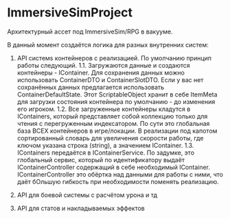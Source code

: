 # ImmersiveSimProject
Архитектурный ассет под ImmersiveSim/RPG в вакууме.

В данный момент создаётся логика для разных внутренних систем:
1. API cистемs контейнеров с реализацией.
По умолчанию принцип работы следующий.
  1.1. Загружаются данные и создаются контейнеры - IContainer. Для сохранения данных можно использовать ContainerDTO и ContainerSlotDTO. Если у вас нет сохранённых данных предлагается использовать СontainerDefaultState. Этот ScriptableObject хранит в себе ItemMeta для загрузки состояния контейнера по умолчанию - до изменения его игроком.
  1.2. Все загруженные контейнеры кладутся в IContainers, который представляет собой коллекцию только для чтения с перегруженным индексатором. По сути это глобальная база ВСЕХ контейнеров в игре/локации. В реализации под капотом сортированный словарь для увеличения скорости работы, где ключом указана строка (string), а значением IContainer.
  1.3. IContainers передаётся в IContainerService. По задумке, это глобальный сервис, который по идентификатору выдаёт IContainerController содержащий в себе необходимый IContainer. IContainerController это обёртка над данными для работы с ними, что даёт бОльшую гибкость при необходимости поменять реализацию.
   
2. API для боевой системы с расчётом урона и тд
3. API для статов и накладываемых эффектов
